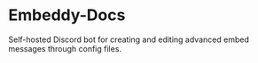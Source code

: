 # Embeddy-Docs
Self-hosted Discord bot for creating and editing advanced embed messages through config files.
